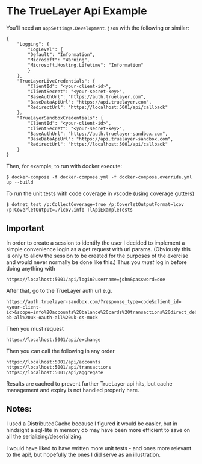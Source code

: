 # The TrueLayer Api Example

You'll need an `appSettings.Development.json` with the following or similar:

    {
        "Logging": {
            "LogLevel": {
            "Default": "Information",
            "Microsoft": "Warning",
            "Microsoft.Hosting.Lifetime": "Information"
            }
        },
        "TrueLayerLiveCredentials": {
            "ClientId": "<your-client-id>",
            "ClientSecret": "<your-secret-key>",
            "BaseAuthUrl": "https://auth.truelayer.com",
            "BaseDataApiUrl": "https://api.truelayer.com",
            "RedirectUrl": "https://localhost:5001/api/callback"
        },
        "TrueLayerSandboxCredentials": {
            "ClientId": "<your-client-id>",
            "ClientSecret": "<your-secret-key>",
            "BaseAuthUrl": "https://auth.truelayer-sandbox.com",
            "BaseDataApiUrl": "https://api.truelayer-sandbox.com",
            "RedirectUrl": "https://localhost:5001/api/callback"
        }
    }

Then, for example, to run with docker execute:

    $ docker-compose -f docker-compose.yml -f docker-compose.override.yml up --build

To run the unit tests with code coverage in vscode (using coverage gutters)

    $ dotnet test /p:CollectCoverage=true /p:CoverletOutputFormat=lcov /p:CoverletOutput=./lcov.info TlApiExampleTests

## Important

In order to create a session to identify the user I decided to implement a simple convenience login as a get request with url params. (Obviously this is only to allow the session to be created for the purposes of the exercise and would never normally be done like this.) Thus you _must_ log in before doing anything with

    https://localhost:5001/api/login?username=john&password=doe

After that, go to the TrueLayer auth url e.g.

    https://auth.truelayer-sandbox.com/?response_type=code&client_id=<your-client-id>&scope=info%20accounts%20balance%20cards%20transactions%20direct_debits%20standing_orders%20offline_access&redirect_uri=https://localhost:5001/api/callback&providers=uk-ob-all%20uk-oauth-all%20uk-cs-mock

Then you must request

    https://localhost:5001/api/exchange

Then you can call the following in any order

    https://localhost:5001/api/accounts
    https://localhost:5001/api/transactions
    https://localhost:5001/api/aggregate

Results are cached to prevent further TrueLayer api hits, but cache management and expiry is not handled properly here.

## Notes:

I used a DistributedCache because I figured it would be easier, but in hindsight a sql-lite in memory db may have been more efficient to save on all the serializing/deserializing.

I would have liked to have written more unit tests - and ones more relevant to the api!, but hopefully the ones I did serve as an illustration.
